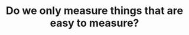 ---
type: talk
subtype: panel
title: Do we only measure things that are easy to measure?
year: 2017
conferences: ["Engine Room, London 2017"]
summary: Chaired a panel discussing the use of metrics in tech and product decisions at the FT’s internal tech conference.
---